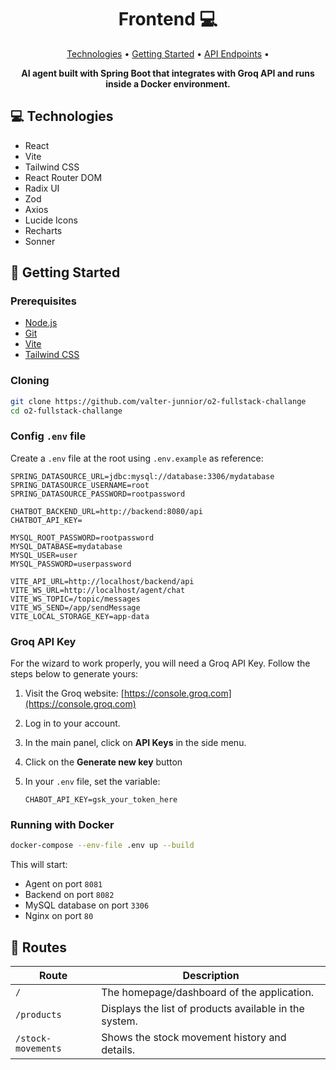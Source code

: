 # <h1 align="center" style="font-weight: bold;">Frontend 💻</h1>

<p align="center">
 <a href="#technologies">Technologies</a> • 
 <a href="#getting-started">Getting Started</a> • 
 <a href="#api-endpoints">API Endpoints</a> •
</p>

<p align="center">
    <b>AI agent built with Spring Boot that integrates with Groq API and runs inside a Docker environment.</b>
</p>

## 💻 Technologies

- React
- Vite
- Tailwind CSS
- React Router DOM
- Radix UI
- Zod
- Axios
- Lucide Icons
- Recharts
- Sonner

## 🚀 Getting Started

### Prerequisites

- [Node.js](https://github.com/)
- [Git](https://github.com/)
- [Vite](https://vitejs.dev/)
- [Tailwind CSS](https://tailwindcss.com/)

### Cloning

```bash
git clone https://github.com/valter-junnior/o2-fullstack-challange
cd o2-fullstack-challange
```

### Config `.env` file

Create a `.env` file at the root using `.env.example` as reference:

```env
SPRING_DATASOURCE_URL=jdbc:mysql://database:3306/mydatabase
SPRING_DATASOURCE_USERNAME=root
SPRING_DATASOURCE_PASSWORD=rootpassword

CHATBOT_BACKEND_URL=http://backend:8080/api
CHATBOT_API_KEY=

MYSQL_ROOT_PASSWORD=rootpassword
MYSQL_DATABASE=mydatabase
MYSQL_USER=user
MYSQL_PASSWORD=userpassword

VITE_API_URL=http://localhost/backend/api
VITE_WS_URL=http://localhost/agent/chat
VITE_WS_TOPIC=/topic/messages
VITE_WS_SEND=/app/sendMessage
VITE_LOCAL_STORAGE_KEY=app-data
```

### Groq API Key

For the wizard to work properly, you will need a Groq API Key.
Follow the steps below to generate yours:

1. Visit the Groq website: [https://console.groq.com](https://console.groq.com)
2. Log in to your account.
3. In the main panel, click on **API Keys** in the side menu.
4. Click on the **Generate new key** button
5. In your `.env` file, set the variable:

   ```dotenv
   CHABOT_API_KEY=gsk_your_token_here
   ```

### Running with Docker

```bash
docker-compose --env-file .env up --build
```

This will start:

- Agent on port `8081`
- Backend on port `8082`
- MySQL database on port `3306`
- Nginx on port `80`

## 📍 Routes

| Route              | Description                                            |
| ------------------ | ------------------------------------------------------ |
| `/`                | The homepage/dashboard of the application.             |
| `/products`        | Displays the list of products available in the system. |
| `/stock-movements` | Shows the stock movement history and details.          |